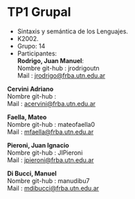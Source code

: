 # TP1 Grupal 
- Sintaxis y semántica de los Lenguajes.
- K2002.
- Grupo: 14
- Participantes:   
 **Rodrigo, Juan Manuel**:  
Nombre git-hub : jrodrigoutn  
Mail : jrodrigo@frba.utn.edu.ar  
  
**Cervini Adriano**  
Nombre git-hub :    
Mail : acervini@frba.utn.edu.ar  
  
 **Faella, Mateo**  
Nombre git-hub : mateofaella0  
Mail : mfaella@frba.utn.edu.ar  
   
 **Pieroni, Juan Ignacio**   
Nombre git-hub : JIPieroni    
Mail : jpieroni@frba.utn.edu.ar  
  
**Di Bucci, Manuel**  
Nombre git-hub : manudibu7  
Mail : mdibucci@frba.utn.edu.ar  
